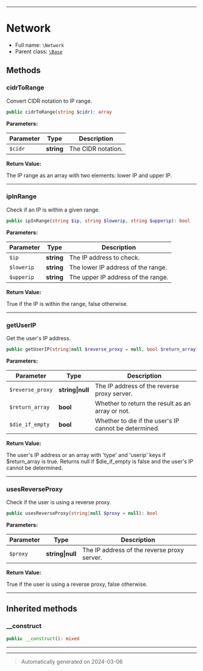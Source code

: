 ***

# Network





* Full name: `\Network`
* Parent class: [`\Base`](./Base.md)




## Methods


### cidrToRange

Convert CIDR notation to IP range.

```php
public cidrToRange(string $cidr): array
```








**Parameters:**

| Parameter | Type | Description |
|-----------|------|-------------|
| `$cidr` | **string** | The CIDR notation. |


**Return Value:**

The IP range as an array with two elements: lower IP and upper IP.




***

### ipInRange

Check if an IP is within a given range.

```php
public ipInRange(string $ip, string $lowerip, string $upperip): bool
```








**Parameters:**

| Parameter | Type | Description |
|-----------|------|-------------|
| `$ip` | **string** | The IP address to check. |
| `$lowerip` | **string** | The lower IP address of the range. |
| `$upperip` | **string** | The upper IP address of the range. |


**Return Value:**

True if the IP is within the range, false otherwise.




***

### getUserIP

Get the user's IP address.

```php
public getUserIP(string|null $reverse_proxy = null, bool $return_array = false, bool $die_if_empty = false): string|array|null
```








**Parameters:**

| Parameter | Type | Description |
|-----------|------|-------------|
| `$reverse_proxy` | **string&#124;null** | The IP address of the reverse proxy server. |
| `$return_array` | **bool** | Whether to return the result as an array or not. |
| `$die_if_empty` | **bool** | Whether to die if the user&#039;s IP cannot be determined. |


**Return Value:**

The user's IP address or an array with 'type' and 'userip' keys if $return_array is true. Returns null if $die_if_empty is false and the user's IP cannot be determined.




***

### usesReverseProxy

Check if the user is using a reverse proxy.

```php
public usesReverseProxy(string|null $proxy = null): bool
```








**Parameters:**

| Parameter | Type | Description |
|-----------|------|-------------|
| `$proxy` | **string&#124;null** | The IP address of the reverse proxy server. |


**Return Value:**

True if the user is using a reverse proxy, false otherwise.




***


## Inherited methods


### __construct



```php
public __construct(): mixed
```












***


***
> Automatically generated on 2024-03-06
